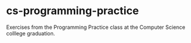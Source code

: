 # cs-programming-practice
Exercises from the Programming Practice class at the Computer Science colllege graduation.
